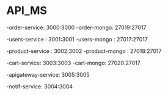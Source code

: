 # API_MS

-order-service: 3000:3000 -order-mongo: 27019:27017

-users-service : 3001:3001 -users-mongo : 27017:27017⁠

-product-service : 3002:3002 -product-mongo : 27018:27017

-cart-service: 3003:3003 -cart-mongo: 27020:27017

-apigateway-service: 3005:3005

-notif-service: 3004:3004
